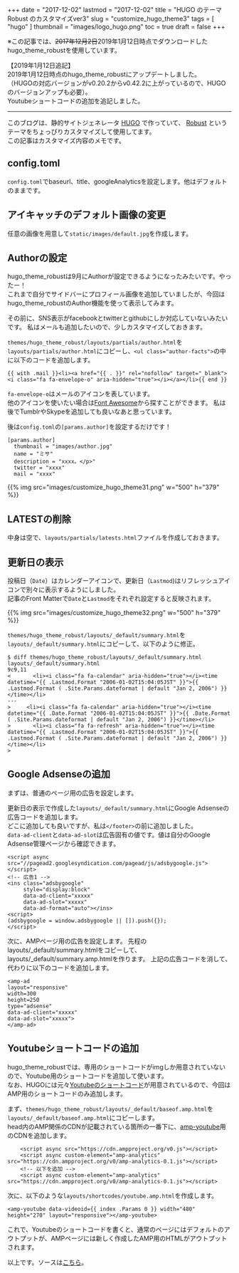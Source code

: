 +++
date = "2017-12-02"
lastmod = "2017-12-02"
title = "HUGO のテーマ Robust のカスタマイズver3"
slug = "customize_hugo_theme3"
tags = [
  "hugo"
]
thumbnail = "images/logo_hugo.png"
toc = true
draft = false
+++

※この記事では、~~2017年12月2日~~2019年1月12日時点でダウンロードした hugo_theme_robustを使用しています。

【2019年1月12日追記】  
2019年1月12日時点のhugo_theme_robustにアップデートしました。  
（HUGOの対応バージョンがv0.20.2からv0.42.2に上がっているので、HUGOのバージョンアップも必要）。  
Youtubeショートコードの追加を追記しました。

---

このブログは、静的サイトジェネレータ [HUGO](http://gohugo.io/) 
で作っていて、 [Robust](https://github.com/dim0627/hugo_theme_robust/)
 というテーマをちょっぴりカスタマイズして使用してます。  
この記事はカスタマイズ内容のメモです。

## config.toml
`config.toml`でbaseurl、title、googleAnalyticsを設定します。他はデフォルトのままです。

## アイキャッチのデフォルト画像の変更
任意の画像を用意して`static/images/default.jpg`を作成します。

## Authorの設定
hugo_theme_robustは9月にAuthorが設定できるようになったみたいです。やったー！  
これまで自分でサイドバーにプロフィール画像を追加していましたが、今回はhugo_theme_robustのAuthor機能を使って表示してみます。

その前に、SNS表示がfacebookとtwitterとgithubにしか対応していないみたいです。
私はメールも追加したいので、少しカスタマイズしておきます。

`themes/hugo_theme_robust/layouts/partials/author.html`を`layouts/partials/author.html`にコピーし、`<ul class="author-facts">`の中に以下のコードを追加します。

```
{{ with .mail }}<li><a href="{{ . }}" rel="nofollow" target="_blank"><i class="fa fa-envelope-o" aria-hidden="true"></i></a></li>{{ end }}
```

`fa-envelope-o`はメールのアイコンを表しています。  
他のアイコンを使いたい場合は[Font Awesome](http://fontawesome.io/icons/)から探すことができます。
私は後でTumblrやSkypeを追加しても良いなあと思っています。

後は`config.toml`の`[params.author]`を設定するだけです！

```
[params.author]
  thumbnail = "images/author.jpg"
  name = "ミサ"
  description = "xxxx。</p>"
  twitter = "xxxx"
  mail = "xxxx"
```

{{% img src="images/customize_hugo_theme31.png" w="500" h="379" %}}


## LATESTの削除
中身は空で、`layouts/partials/latests.html`ファイルを作成しておきます。  

## 更新日の表示

投稿日（`Date`）はカレンダーアイコンで、更新日（`Lastmod`)はリフレッシュアイコンで別々に表示するようにしました。  
記事のFront Matterで`Date`と`Lastmod`をそれぞれ設定すると反映されます。

{{% img src="images/customize_hugo_theme32.png" w="500" h="379" %}}

`themes/hugo_theme_robust/layouts/_default/summary.html`を`layouts/_default/summary.html`にコピーして、以下のように修正。

``` 
$ diff themes/hugo_theme_robust/layouts/_default/summary.html layouts/_default/summary.html
9c9,11
<       <li><i class="fa fa-calendar" aria-hidden="true"></i><time datetime="{{ .Lastmod.Format "2006-01-02T15:04:05JST" }}">{{ .Lastmod.Format ( .Site.Params.dateformat | default "Jan 2, 2006") }}</time></li>
---
> 	  <li><i class="fa fa-calendar" aria-hidden="true"></i><time datetime="{{ .Date.Format "2006-01-02T15:04:05JST" }}">{{ .Date.Format ( .Site.Params.dateformat | default "Jan 2, 2006") }}</time></li>
>       <li><i class="fa fa-refresh" aria-hidden="true"></i><time datetime="{{ .Lastmod.Format "2006-01-02T15:04:05JST" }}">{{ .Lastmod.Format ( .Site.Params.dateformat | default "Jan 2, 2006") }}</time></li>
> 		
```

## Google Adsenseの追加

まずは、普通のページ用の広告を設定します。

更新日の表示で作成した`layouts/_default/summary.html`にGoogle Adsenseの広告コードを追加します。  
どこに追加しても良いですが、私は`</footer>`の前に追加しました。  
`data-ad-client`と`data-ad-slot`は広告固有の値です。値は自分のGoogle Adsense管理ページから確認できます。

```
<script async src="//pagead2.googlesyndication.com/pagead/js/adsbygoogle.js"></script>
<!-- 広告1 -->
<ins class="adsbygoogle"
     style="display:block"
     data-ad-client="xxxxx"
     data-ad-slot="xxxxx"
     data-ad-format="auto"></ins>
<script>
(adsbygoogle = window.adsbygoogle || []).push({});
</script>
```

次に、AMPページ用の広告を設定します。
先程のlayouts/_default/summary.htmlをコピーして、layouts/_default/summary.amp.htmlを作ります。
上記の広告コードを消して、代わりに以下のコードを追加します。

```
<amp-ad
layout="responsive"
width=300
height=250
type="adsense"
data-ad-client="xxxxx"
data-ad-slot="xxxxx">
</amp-ad>
```

## Youtubeショートコードの追加

hugo_theme_robustでは、専用のショートコードがimgしか用意されていないので、Youtube用のショートコードを追加して使います。  
なお、HUGOには元々[Youtubeのショートコード](https://gohugo.io/content-management/shortcodes/#youtube)が用意されているので、今回はAMP用のショートコードのみ追加します。

まず、`themes/hugo_theme_robust/layouts/_default/baseof.amp.html`を`layouts/_default/baseof.amp.html`にコピーします。  
head内のAMP関係のCDNが記載されている箇所の一番下に、[amp-youtube](https://www.ampproject.org/docs/reference/components/amp-youtube)用のCDNを追加します。

```
    <script async src="https://cdn.ampproject.org/v0.js"></script>
    <script async custom-element="amp-analytics" src="https://cdn.ampproject.org/v0/amp-analytics-0.1.js"></script>
    <!-- 以下を追加 -->
    <script async custom-element="amp-analytics" src="https://cdn.ampproject.org/v0/amp-analytics-0.1.js"></script>
```

次に、以下のような`layouts/shortcodes/youtube.amp.html`を作成します。

```
<amp-youtube data-videoid={{ index .Params 0 }} width="480" height="270" layout="responsive"></amp-youtube>
```

これで、Youtubeのショートコードを書くと、通常のページにはデフォルトのアウトプットが、AMPページには新しく作成したAMP用のHTMLがアウトプットされます。

以上です。ソースは[こちら](https://github.com/zzzmisa/blog)。
